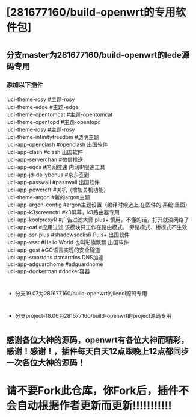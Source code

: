 # [[281677160/build-openwrt的专用软件包](https://github.com/281677160/build-openwrt.git)]

#
## 分支master为281677160/build-openwrt的lede源码专用
### 添加以下插件
luci-theme-rosy  #主题-rosy<br>
luci-theme-edge  #主题-edge<br>
luci-theme-opentomcat #主题-opentomcat<br>
luci-theme-opentopd #主题-opentopd<br>
luci-theme-rosy #主题-rosy<br>
luci-theme-infinityfreedom  #透明主题<br>
luci-app-openclash  #openclash 出国软件<br>
luci-app-clash  #clash 出国软件<br>
luci-app-serverchan  #微信推送<br>
luci-app-eqos  #内网控速 内网IP限速工具<br>
luci-app-jd-dailybonus  #京东签到<br>
luci-app-passwall  #passwall 出国软件<br>
luci-app-poweroff  #关机（增加关机功能）<br>
luci-theme-argon  #新的argon主题<br>
luci-app-argon-config  #argon主题设置（编译时候选上,在固件的‘系统’里面）<br>
luci-app-k3screenctrl #k3屏幕，k3路由器专用<br>
luci-app-koolproxyR #广告过滤大师 plus+  慎用，不懂的话，打开就没网络了<br>
luci-app-oaf #应用过滤 该模块只工作在路由模式， 旁路模式、桥模式不生效<br>
luci-app-ssr-plus #shadowsocksR Puls+  出国软件<br>
luci-app-vssr #Hello World 也叫彩旗飘飘  出国软件<br>
luci-app-gost #GO语言实现的安全隧道<br>
luci-app-smartdns  #smartdns DNS加速<br>
luci-app-adguardhome #adguardhome<br>
luci-app-dockerman #docker容器<br>
#
- 分支19.07为281677160/build-openwrt的lienol源码专用

#
- 分支project-18.06为281677160/build-openwrt的project源码专用

#
#
## 感谢各位大神的源码，openwrt有各位大神而精彩，感谢！感谢！，插件每天白天12点跟晚上12点都同步一次各位大神的源码！

#

# 请不要Fork此仓库，你Fork后，插件不会自动根据作者更新而更新!!!!!!!!!!!
